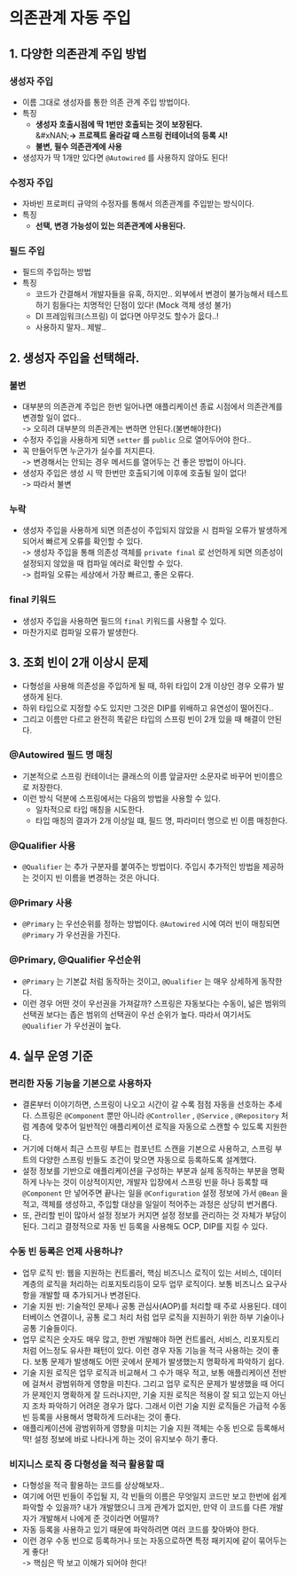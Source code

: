 # 의존관계 자동 주입

## 1. 다양한 의존관계 주입 방법

### 생성자 주입

* 이름 그대로 생성자를 통한 의존 관계 주입 방법이다.
* 특징
  * **생성자 호출시점에 딱 1번만 호출되는 것이 보장된다.**\
    &#xNAN;**-> 프로젝트 올라갈 때 스프링 컨테이너의 등록 시!**
  * **불변, 필수 의존관계에 사용**
* 생성자가 딱 1개만 있다면 `@Autowired` 를 사용하지 않아도 된다!

### 수정자 주입

* 자바빈 프로퍼티 규약의 수정자를 통해서 의존관계를 주입받는 방식이다.
* 특징
  * **선택, 변경 가능성이 있는 의존관계에 사용된다.**

### **필드 주입**

* 필드의 주입하는 방법
* 특징
  * 코드가 간결해서 개발자들을 유혹, 하지만.. 외부에서 변경이 불가능해서 테스트하기 힘들다는 치명적인 단점이 있다! (Mock 객체 생성 불가)&#x20;
  * DI 프레임워크(스프링) 이 없다면 아무것도 할수가 읎다..!
  * 사용하지 말자.. 제발..

## 2. 생성자 주입을 선택해라.

### 불변

* 대부분의 의존관계 주입은 한번 일어나면 애플리케이션 종료 시점에서 의존관계를 변경할 일이 없다..\
  -> 오히려 대부분의 의존관계는 변하면 안된다.(불변해야한다)
* 수정자 주입을 사용하게 되면 `setter` 를 `public` 으로 열어두어야 한다..
* 꼭 만들어두면 누군가가 실수를 저지른다.\
  -> 변경해서는 안되는 경우 메서드를 열어두는 건 좋은 방법이 아니다.
* 생성자 주입은 생성 시 딱 한번만 호출되기에 이후에 호출될 일이 없다!\
  -> 따라서 불변

### 누락

* 생성자 주입을 사용하게 되면 의존성이 주입되지 않았을 시 컴파일 오류가 발생하게 되어서 빠르게 오류를 확인할 수 있다.\
  -> 생성자 주입을 통해 의존성 객체를 `private final` 로 선언하게 되면 의존성이 설정되지 않았을 때 컴파일 에러로 확인할 수 있다. \
  -> 컴파일 오류는 세상에서 가장 빠르고, 좋은 오류다.

### final 키워드

* 생성자 주입을 사용하면 필드의 `final` 키워드를 사용할 수 있다.
* 마찬가지로 컴파일 오류가 발생한다.

## 3. 조회 빈이 2개 이상시 문제

* 다형성을 사용해 의존성을 주입하게 될 때, 하위 타입이 2개 이상인 경우 오류가 발생하게 된다.
* 하위 타입으로 지정할 수도 있지만 그것은 DIP를 위배하고 유연성이 떨어진다..
* 그리고 이름만 다르고 완전히 똑같은 타입의 스프링 빈이 2개 있을 때 해결이 안된다.

### @Autowired 필드 명 매칭

* 기본적으로 스프링 컨테이너는 클래스의 이름 앞글자만 소문자로 바꾸어 빈이름으로 저장한다.
* 이런 방식 덕분에 스프링에서는 다음의 방법을 사용할 수 있다.
  * 일차적으로 타입 매칭을 시도한다.
  * 타입 매칭의 결과가 2개 이상일 떄, 필드 명, 파라미터 명으로 빈 이름 매칭한다.

### @Qualifier 사용

* `@Qualifier` 는 추가 구분자를 붙여주는 방법이다. 주입시 추가적인 방법을 제공하는 것이지 빈 이름을 변경하는 것은 아니다.

### @Primary 사용

* `@Primary` 는 우선순위를 정하는 방법이다. `@Autowired` 시에 여러 빈이 매칭되면 `@Primary` 가 우선권을 가진다.

### @Primary, @Qualifier 우선순위

* `@Primary` 는 기본값 처럼 동작하는 것이고, `@Qualifier` 는 매우 상세하게 동작한다.&#x20;
* 이런 경우 어떤 것이 우선권을 가져갈까? 스프링은 자동보다는 수동이, 넒은 범위의 선택권 보다는 좁은 범위의 선택권이 우선 순위가 높다. 따라서 여기서도 `@Qualifier` 가 우선권이 높다.

## 4. 실무 운영 기준

### 편리한 자동 기능을 기본으로 사용하자

* 결론부터 이야기하면, 스프링이 나오고 시간이 갈 수록 점점 자동을 선호하는 추세다. 스프링은 `@Component` 뿐만 아니라 `@Controller` , `@Service` , `@Repository` 처럼 계층에 맞추어 일반적인 애플리케이션 로직을 자동으로 스캔할 수 있도록 지원한다.&#x20;
* 거기에 더해서 최근 스프링 부트는 컴포넌트 스캔을 기본으로 사용하고, 스프링 부트의 다양한 스프링 빈들도 조건이 맞으면 자동으로 등록하도록 설계했다.
* 설정 정보를 기반으로 애플리케이션을 구성하는 부분과 실제 동작하는 부분을 명확하게 나누는 것이 이상적이지만, 개발자 입장에서 스프링 빈을 하나 등록할 때 `@Component` 만 넣어주면 끝나는 일을 `@Configuration` 설정 정보에 가서 `@Bean` 을 적고, 객체를 생성하고, 주입할 대상을 일일이 적어주는 과정은 상당히 번거롭다.
* 또, 관리할 빈이 많아서 설정 정보가 커지면 설정 정보를 관리하는 것 자체가 부담이 된다. 그리고 결정적으로 자동 빈 등록을 사용해도 OCP, DIP를 지킬 수 있다.

### 수동 빈 등록은 언제 사용하냐?

* 업무 로직 빈: 웹을 지원하는 컨트롤러, 핵심 비즈니스 로직이 있는 서비스, 데이터 계층의 로직을 처리하는 리포지토리등이 모두 업무 로직이다. 보통 비즈니스 요구사항을 개발할 때 추가되거나 변경된다.
* 기술 지원 빈: 기술적인 문제나 공통 관심사(AOP)를 처리할 때 주로 사용된다. 데이터베이스 연결이나, 공통 로그 처리 처럼 업무 로직을 지원하기 위한 하부 기술이나 공통 기술들이다.
* 업무 로직은 숫자도 매우 많고, 한번 개발해야 하면 컨트롤러, 서비스, 리포지토리 처럼 어느정도 유사한 패턴이 있다. 이런 경우 자동 기능을 적극 사용하는 것이 좋다. 보통 문제가 발생해도 어떤 곳에서 문제가 발생했는지 명확하게 파악하기 쉽다.
* 기술 지원 로직은 업무 로직과 비교해서 그 수가 매우 적고, 보통 애플리케이션 전반에 걸쳐서 광범위하게 영향을 미친다. 그리고 업무 로직은 문제가 발생했을 때 어디가 문제인지 명확하게 잘 드러나지만, 기술 지원 로직은 적용이 잘 되고 있는지 아닌지 조차 파악하기 어려운 경우가 많다. 그래서 이런 기술 지원 로직들은 가급적 수동 빈 등록을 사용해서 명확하게 드러내는 것이 좋다.
* 애플리케이션에 광범위하게 영향을 미치는 기술 지원 객체는 수동 빈으로 등록해서 딱! 설정 정보에 바로 나타나게 하는 것이 유지보수 하기 좋다.

### 비지니스 로직 중 다형성을 적극 활용할 때

* 다형성을 적극 활용하는 코드를 상상해보자..
* 여기에 어떤 빈들이 주입될 지, 각 빈들의 이름은 무엇일지 코드만 보고 한번에 쉽게 파악할 수 있을까? 내가 개발했으니 크게 관계가 없지만, 만약 이 코드를 다른 개발자가 개발해서 나에게 준 것이라면 어떨까?
* 자동 등록을 사용하고 있기 때문에 파악하려면 여러 코드를 찾아봐야 한다.
* 이런 경우 수동 빈으로 등록하거나 또는 자동으로하면 특정 패키지에 같이 묶어두는게 좋다!\
  -> 핵심은 딱 보고 이해가 되어야 한다!
